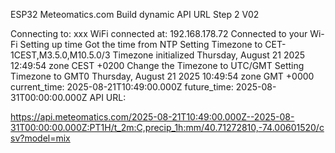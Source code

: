 ESP32 Meteomatics.com Build dynamic API URL Step 2 V02

Connecting to: xxx
WiFi connected at: 192.168.178.72
Connected to your Wi-Fi
Setting up time
Got the time from NTP
Setting Timezone to CET-1CEST,M3.5.0,M10.5.0/3
Timezone initialized
Thursday, August 21 2025 12:49:54 zone CEST +0200 
Change the Timezone to UTC/GMT
Setting Timezone to GMT0
Thursday, August 21 2025 10:49:54 zone GMT +0000 
current_time:
2025-08-21T10:49:00.000Z
future_time:
2025-08-31T00:00:00.000Z
API URL:

https://api.meteomatics.com/2025-08-21T10:49:00.000Z--2025-08-31T00:00:00.000Z:PT1H/t_2m:C,precip_1h:mm/40.71272810,-74.00601520/csv?model=mix
